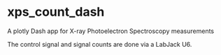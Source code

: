 # xps_count_dash
 A plotly Dash app for X-ray Photoelectron Spectroscopy measurements

The control signal and signal counts are done via a LabJack U6.